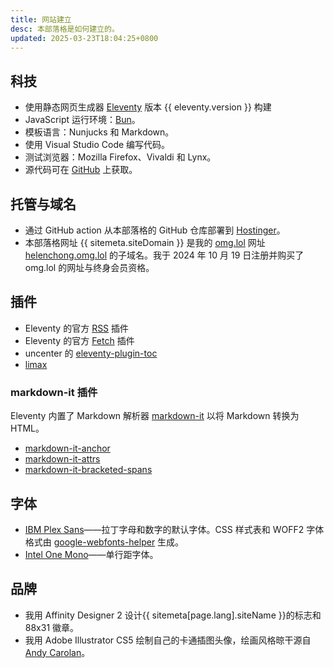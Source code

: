 ```yaml
---
title: 网站建立
desc: 本部落格是如何建立的。
updated: 2025-03-23T18:04:25+0800
---
```


## 科技
* 使用静态网页生成器 [Eleventy](https://www.11ty.dev/) 版本 {{ eleventy.version }} 构建
* JavaScript 运行环境：[Bun](https://bun.sh)。
* 模板语言：Nunjucks 和 Markdown。
* 使用 Visual Studio Code 编写代码。
* 测试浏览器：Mozilla Firefox、Vivaldi 和 Lynx。
* 源代码可在 [GitHub](https://github.com/helenclx/helenchong-blog) 上获取。

## 托管与域名
* 通过 GitHub action 从本部落格的 GitHub 仓库部署到 [Hostinger](https://www.hostinger.my/)。
* 本部落格网址 {{ sitemeta.siteDomain }} 是我的 [omg.lol](https://home.omg.lol/) 网址 [helenchong.omg.lol](https://helenchong.omg.lol/) 的子域名。我于 2024 年 10 月 19 日注册并购买了 omg.lol 的网址与终身会员资格。

## 插件
* Eleventy 的官方 [RSS](https://www.11ty.dev/docs/plugins/rss/) 插件
* Eleventy 的官方 [Fetch](https://www.11ty.dev/docs/plugins/fetch/) 插件
* uncenter 的 [eleventy-plugin-toc](https://www.npmjs.com/package/@uncenter/eleventy-plugin-toc)
* [limax](https://www.npmjs.com/package/limax)

### markdown-it 插件
Eleventy 内置了 Markdown 解析器 [markdown-it](https://www.npmjs.com/package/markdown-it) 以将 Markdown 转换为 HTML。
* [markdown-it-anchor](https://www.npmjs.com/package/markdown-it-anchor)
* [markdown-it-attrs](https://www.npmjs.com/package/markdown-it-attrs)
* [markdown-it-bracketed-spans](https://www.npmjs.com/package/markdown-it-bracketed-spans)

## 字体
* [IBM Plex Sans](https://fonts.google.com/specimen/IBM+Plex+Sans)——拉丁字母和数字的默认字体。CSS 样式表和 WOFF2 字体格式由 [google-webfonts-helper](https://gwfh.mranftl.com/fonts) 生成。
* [Intel One Mono](https://www.intel.com/content/www/us/en/company-overview/one-monospace-font.html)——单行距字体。

## 品牌

* 我用 Affinity Designer 2 设计{{ sitemeta[page.lang].siteName }}的标志和 88x31 徽章。
* 我用 Adobe Illustrator CS5 绘制自己的卡通插图头像，绘画风格晾干源自 [Andy Carolan](https://www.andycarolan.com/)。